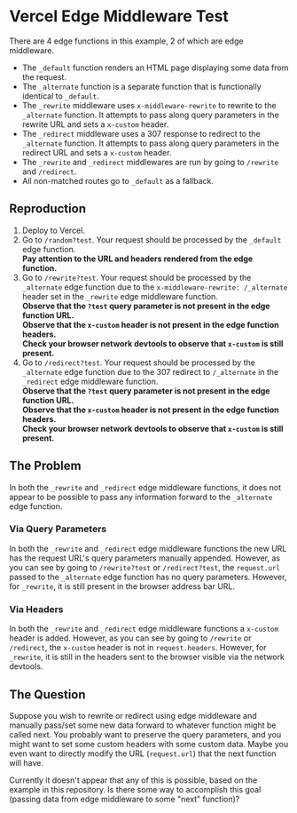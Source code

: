# Vercel Edge Middleware Test

There are 4 edge functions in this example, 2 of which are edge middleware.

- The `_default` function renders an HTML page displaying some data from the request.
- The `_alternate` function is a separate function that is functionally identical to `_default`.
- The `_rewrite` middleware uses `x-middleware-rewrite` to rewrite to the `_alternate` function. It attempts to pass along query parameters in the rewrite URL and sets a `x-custom` header.
- The `_redirect` middleware uses a 307 response to redirect to the `_alternate` function. It attempts to pass along query parameters in the redirect URL and sets a `x-custom` header.
- The `_rewrite` and `_redirect` middlewares are run by going to `/rewrite` and `/redirect`.
- All non-matched routes go to `_default` as a fallback.

## Reproduction

1. Deploy to Vercel.
2. Go to `/random?test`. Your request should be processed by the `_default` edge function.  
   **Pay attention to the URL and headers rendered from the edge function.**
3. Go to `/rewrite?test`. Your request should be processed by the `_alternate` edge function due to the `x-middleware-rewrite: /_alternate` header set in the `_rewrite` edge middleware function.  
   **Observe that the `?test` query parameter is not present in the edge function URL.**  
   **Observe that the `x-custom` header is not present in the edge function headers.**  
   **Check your browser network devtools to observe that `x-custom` is still present.**
4. Go to `/redirect?test`. Your request should be processed by the `_alternate` edge function due to the 307 redirect to `/_alternate` in the `_redirect` edge middleware function.  
   **Observe that the `?test` query parameter is not present in the edge function URL.**  
   **Observe that the `x-custom` header is not present in the edge function headers.**  
   **Check your browser network devtools to observe that `x-custom` is still present.**

## The Problem

In both the `_rewrite` and `_redirect` edge middleware functions, it does not appear to be possible to pass any information forward to the `_alternate` edge function.

### Via Query Parameters

In both the `_rewrite` and `_redirect` edge middleware functions the new URL has the request URL's query parameters manually appended. However, as you can see by going to `/rewrite?test` or `/redirect?test`, the `request.url` passed to the `_alternate` edge function has no query parameters. However, for `_rewrite`, it is still present in the browser address bar URL.

### Via Headers

In both the `_rewrite` and `_redirect` edge middleware functions a `x-custom` header is added. However, as you can see by going to `/rewrite` or `/redirect`, the `x-custom` header is not in `request.headers`. However, for `_rewrite`, it is still in the headers sent to the browser visible via the network devtools.

## The Question

Suppose you wish to rewrite or redirect using edge middleware and manually pass/set some new data forward to whatever function might be called next. You probably want to preserve the query parameters, and you might want to set some custom headers with some custom data. Maybe you even want to directly modify the URL (`request.url`) that the next function will have.

Currently it doesn't appear that any of this is possible, based on the example in this repository. Is there some way to accomplish this goal (passing data from edge middleware to some "next" function)?
